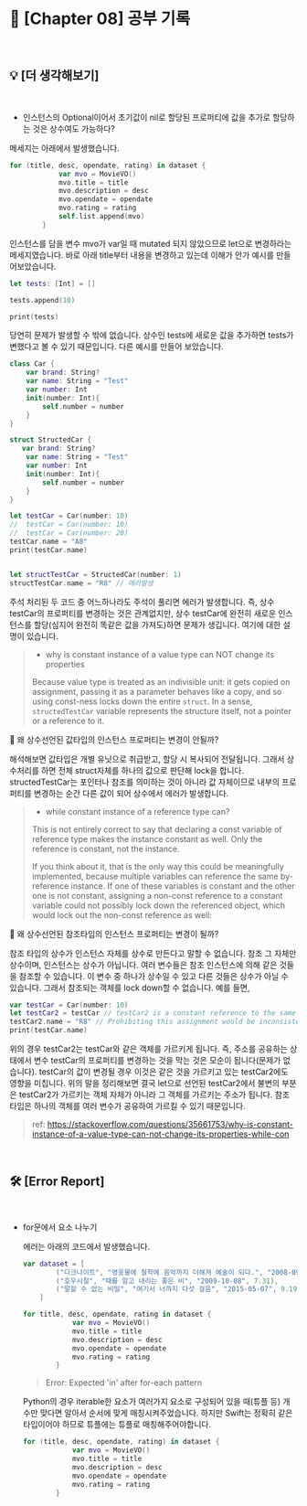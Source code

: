 # 📙 [Chapter 08] 공부 기록

<br/>

## 💡 [더 생각해보기]

<br/>

-  인스턴스의 Optional이어서 초기값이 nil로 할당된 프로퍼티에 값을 추가로 할당하는 것은 상수여도 가능하다?

  메세지는 아래에서 발생했습니다.

  ```swift
  for (title, desc, opendate, rating) in dataset {
              var mvo = MovieVO()
              mvo.title = title
              mvo.description = desc
              mvo.opendate = opendate
              mvo.rating = rating
              self.list.append(mvo)
          }
  ```

  인스턴스를 담을 변수 mvo가 var일 때 mutated 되지 않았으므로 let으로 변경하라는 메세지였습니다. 바로 아래 title부터 내용을 변경하고 있는데 이해가 안가 예시를 만들어보았습니다.

  ```swift
  let tests: [Int] = []
  
  tests.append(10)
  
  print(tests)
  ```

  당연히 문제가 발생할 수 밖에 없습니다. 상수인 tests에 새로운 값을 추가하면 tests가 변했다고 볼 수 있기 때문입니다. 다른 예시를 만들어 보았습니다.
  
  ```swift
  class Car {
      var brand: String?
      var name: String = "Test"
      var number: Int
      init(number: Int){
          self.number = number
      }
  }
  
  struct StructedCar {
     var brand: String?
      var name: String = "Test"
      var number: Int
      init(number: Int){
          self.number = number
      }
  }
  
  let testCar = Car(number: 10)
  //  testCar = Car(number: 10)
  //  testCar = Car(number: 20)
  testCar.name = "A8"
  print(testCar.name)
  
  
  let structTestCar = StructedCar(number: 1)
  structTestCar.name = "R8" // 에러발생
  
  ```
  
  주석 처리된 두 코드 중 어느하나라도 주석이 풀리면 에러가 발생합니다. 즉, 상수 testCar의 프로퍼티를 변경하는 것은 관계없지만, 상수 testCar에 완전히 새로운 인스턴스를 할당(심지어 완전히 똑같은 값을 가져도)하면 문제가 생깁니다. 여기에 대한 설명이 있습니다.
  
  >- why is constant instance of a value type can NOT change its properties
  >
  >Because value type is treated as an indivisible unit: it gets copied on assignment, passing it as a parameter behaves like a copy, and so using const-ness locks down the entire `struct`. In a sense, `structedTestCar` variable represents the structure itself, not a pointer or a reference to it.
  
  🧐 왜 상수선언된 값타입의 인스턴스 프로퍼티는 변경이 안될까?
  
  해석해보면 값타입은 개별 유닛으로 취급받고, 할당 시 복사되어 전달됩니다. 그래서 상수처리를 하면 전체 struct자체를 하나의 값으로 판단해 lock을 합니다. structedTestCar는 포인터나 참조를 의미하는 것이 아니라 값 자체이므로 내부의 프로퍼티를 변경하는 순간 다른 값이 되어 상수에서 에러가 발생합니다.
  
  >- while constant instance of a reference type can?
  >
  >This is not entirely correct to say that declaring a const variable of reference type makes the instance constant as well. Only the reference is constant, not the instance.
  >
  >If you think about it, that is the only way this could be meaningfully implemented, because multiple variables can reference the same by-reference instance. If one of these variables is constant and the other one is not constant, assigning a non-const reference to a constant variable could not possibly lock down the referenced object, which would lock out the non-const reference as well:
  
  🧐 왜 상수선언된 참조타입의 인스턴스 프로퍼티는 변경이 될까?
  
  참조 타입의 상수가 인스턴스 자체를 상수로 만든다고 말할 수 없습니다. 참조 그 자체만 상수이며, 인스턴스는 상수가 아닙니다. 여러 변수들은 참조 인스턴스에 의해 같은 것들을 참조할 수 있습니다. 이 변수 중 하나가 상수일 수 있고 다른 것들은 상수가 아닐 수 있습니다. 그래서 참조되는 객체를 lock down할 수 없습니다. 예를 들면,
  
  ```swift
  var testCar = Car(number: 10)
  let testCar2 = testCar // testCar2 is a constant reference to the same instance as "testCar"
  testCar2.name = "R8" // Prohibiting this assignment would be inconsistent
  print(testCar.name)
  ```
  
  위의 경우 testCar2는 testCar와 같은 객체를 가르키게 됩니다. 즉, 주소를 공유하는 상태에서 변수 testCar의 프로퍼티를 변경하는 것을 막는 것은 모순이 됩니다(문제가 없습니다). testCar의 값이 변경될 경우 이것은 같은 것을 가르키고 있는 testCar2에도 영향을 미칩니다. 위의 말을 정리해보면 결국 let으로 선언된 testCar2에서 불변의 부분은 testCar2가 가르키는 객체 자체가 아니라 그 객체를 가르키는 주소가 됩니다. 참조 타입은 하나의 객체를 여러 변수가 공유하여 가르킬 수 있기 때문입니다.
  
  >ref: https://stackoverflow.com/questions/35661753/why-is-constant-instance-of-a-value-type-can-not-change-its-properties-while-con

<br/>

## 🛠 [Error Report]

<br/>

- for문에서 요소 나누기

  에러는 아래의 코드에서 발생했습니다.

  ```swift
  var dataset = [
          ("다크나이트", "영웅물에 철학에 음악까지 더해져 예술이 되다.", "2008-09-04", 8.95),
          ("호우시절", "때를 알고 내리는 좋은 비", "2009-10-08", 7.31),
          ("말할 수 없는 비밀", "여기서 너까지 다섯 걸음", "2015-05-07", 9.19)
      ]
  
  for title, desc, opendate, rating in dataset {
              var mvo = MovieVO()
              mvo.title = title
              mvo.description = desc
              mvo.opendate = opendate
              mvo.rating = rating
          }
  ```

  >Error: Expected 'in' after for-each pattern

  Python의 경우 iterable한 요소가 여러가지 요소로 구성되어 있을 때(튜플 등) 개수만 맞다면 알아서 순서에 맞게 매칭시켜주었습니다. 하지만 Swift는 정확히 같은 타입이어야 하므로 튜플에는 튜플로 매칭해주어야합니다.

  ```swift
  for (title, desc, opendate, rating) in dataset {
              var mvo = MovieVO()
              mvo.title = title
              mvo.description = desc
              mvo.opendate = opendate
              mvo.rating = rating
          }
  ```

  








<br/>
